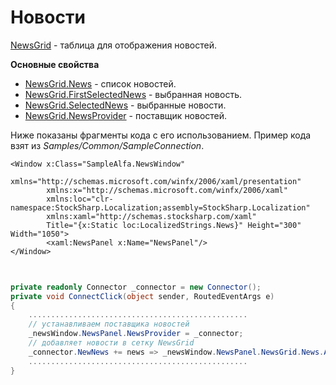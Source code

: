 # Новости

[NewsGrid](xref:StockSharp.Xaml.NewsGrid) \- таблица для отображения новостей. 

**Основные свойства**

- [NewsGrid.News](xref:StockSharp.Xaml.NewsGrid.News) \- список новостей.
- [NewsGrid.FirstSelectedNews](xref:StockSharp.Xaml.NewsGrid.FirstSelectedNews) \- выбранная новость.
- [NewsGrid.SelectedNews](xref:StockSharp.Xaml.NewsGrid.SelectedNews) \- выбранные новости.
- [NewsGrid.NewsProvider](xref:StockSharp.Xaml.NewsGrid.NewsProvider) \- поставщик новостей.

Ниже показаны фрагменты кода с его использованием. Пример кода взят из *Samples\/Common\/SampleConnection*. 

```xaml
<Window	x:Class="SampleAlfa.NewsWindow"
		xmlns="http://schemas.microsoft.com/winfx/2006/xaml/presentation"
		xmlns:x="http://schemas.microsoft.com/winfx/2006/xaml"
		xmlns:loc="clr-namespace:StockSharp.Localization;assembly=StockSharp.Localization"
		xmlns:xaml="http://schemas.stocksharp.com/xaml"
		Title="{x:Static loc:LocalizedStrings.News}" Height="300" Width="1050">
	    <xaml:NewsPanel x:Name="NewsPanel"/>
</Window>
	  				
```
```cs
					  
private readonly Connector _connector = new Connector();
private void ConnectClick(object sender, RoutedEventArgs e)
{
	.................................................
	// устанавливаем поставщика новостей
	_newsWindow.NewsPanel.NewsProvider = _connector;
	// добавляет новости в сетку NewsGrid
	_connector.NewNews += news => _newsWindow.NewsPanel.NewsGrid.News.Add(news);
	.................................................
}
	  				
```
